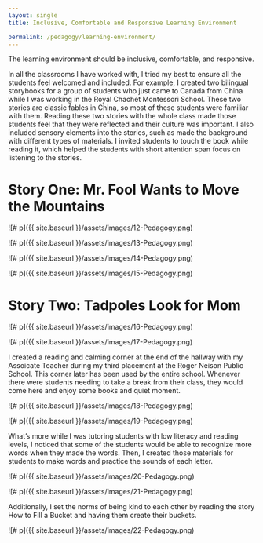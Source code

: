 ```yaml
---
layout: single
title: Inclusive, Comfortable and Responsive Learning Environment

permalink: /pedagogy/learning-environment/
---
```


The learning environment should be inclusive, comfortable, and responsive.

In all the classrooms I have worked with, I tried my best to ensure all the students feel welcomed and included. For example, I created two bilingual storybooks for a group of students who just came to Canada from China while I was working in the Royal Chachet Montessori School. These two stories are classic fables in China, so most of these students were familiar with them. Reading these two stories with the whole class made those students feel that they were reflected and their culture was important. I also included sensory elements into the stories, such as made the background with different types of materials. I invited students to touch the book while reading it, which helped the students with short attention span focus on listening to the stories.

# Story One: Mr. Fool Wants to Move the Mountains



![# p]({{ site.baseurl }}/assets/images/12-Pedagogy.png)

![# p]({{ site.baseurl }}/assets/images/13-Pedagogy.png)

![# p]({{ site.baseurl }}/assets/images/14-Pedagogy.png)

![# p]({{ site.baseurl }}/assets/images/15-Pedagogy.png)


# Story Two: Tadpoles Look for Mom

![# p]({{ site.baseurl }}/assets/images/16-Pedagogy.png)

![# p]({{ site.baseurl }}/assets/images/17-Pedagogy.png)

I created a reading and calming corner at the end of the hallway with my Assoicate Teacher during my third placement at the Roger Neison Public School. This corner later has been used by the entire school. Whenever there were students needing to take a break from their class, they would come here and enjoy some books and quiet moment.

![# p]({{ site.baseurl }}/assets/images/18-Pedagogy.png)

![# p]({{ site.baseurl }}/assets/images/19-Pedagogy.png)

What’s more while I was tutoring students with low literacy and reading levels, I noticed that some of the students would be able to recognize more words when they made the words. Then, I created those materials for students to make words and practice the sounds of each letter.

![# p]({{ site.baseurl }}/assets/images/20-Pedagogy.png)

![# p]({{ site.baseurl }}/assets/images/21-Pedagogy.png)

Additionally, I set the norms of being kind to each other by reading the story How to Fill a Bucket and having them create their buckets.

![# p]({{ site.baseurl }}/assets/images/22-Pedagogy.png)
